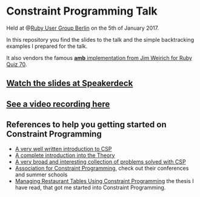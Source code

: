 # Constraint Programming Talk

Held at @[Ruby User Group Berlin](https://berlin.onruby.de/) on the 5th of January 2017.

In this repository you find the slides to the talk and the simple backtracking examples I prepared for the talk.

It also vendors the famous [**amb** implementation from Jim Weirich for Ruby Quiz 70](http://rubyquiz.com/quiz70.html).

## [Watch the slides at Speakerdeck](https://speakerdeck.com/overbryd/constraint-programming)

## [See a video recording here](https://youtu.be/TxMXCkOQc7o)

## References to help you getting started on Constraint Programming

* [A very well written introduction to CSP](http://www.math.unipd.it/~frossi/cp-school/CPschool05notes.pdf)
* [A complete introduction into the Theory](http://kti.mff.cuni.cz/~bartak/constraints/index.html)
* [A very broad and interesting collection of problems solved with CSP](http://www.hakank.org/constraint_programming_blog/)
* [Association for Constraint Programming](http://www.a4cp.org), check out their conferences and summer schools
* [Managing Restaurant Tables Using Constraint Programming](http://tidel.mie.utoronto.ca/pubs/Theses/vidotto.phd.pdf) the thesis I have read, that got me started into Constraint Programming.


